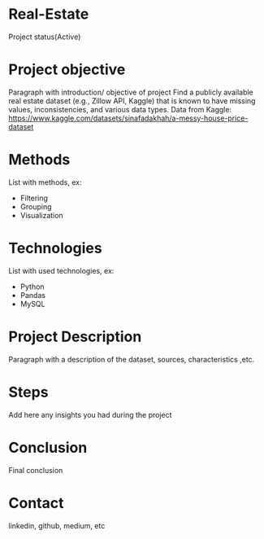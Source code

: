 # Real-Estate
  Project status(Active)

# Project objective
  Paragraph with introduction/ objective of project
  Find a publicly available real estate dataset (e.g., Zillow API, Kaggle) that is known to have missing values, inconsistencies, and various data types. Data from Kaggle: https://www.kaggle.com/datasets/sinafadakhah/a-messy-house-price-dataset

# Methods
  List with methods, ex:
  - Filtering
  - Grouping
  - Visualization

# Technologies 
  List with used technologies, ex:
  - Python
  - Pandas
  - MySQL

# Project Description
  Paragraph with a description of the dataset, sources, characteristics ,etc.

# Steps
  Add here any insights you had during the project

# Conclusion
  Final conclusion
  
# Contact
  linkedin, github, medium, etc 